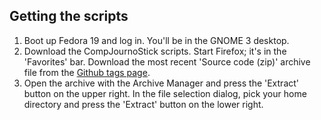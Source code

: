 ## Getting the scripts
1. Boot up Fedora 19 and log in. You'll be in the GNOME 3 desktop.
1. Download the CompJournoStick scripts. Start Firefox; it's in the 'Favorites' bar. Download the most recent 'Source code (zip)' archive file from the [Github tags page](https://github.com/znmeb/CompJournoStick/tags). 
1. Open the archive with the Archive Manager and press the 'Extract' button on the upper right. In the file selection dialog, pick your home directory and press the 'Extract' button on the lower right.
